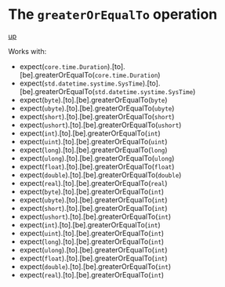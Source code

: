 # The `greaterOrEqualTo` operation

[up](../README.md)

Works with:
  - expect(`core.time.Duration`).[to].[be].greaterOrEqualTo(`core.time.Duration`)
  - expect(`std.datetime.systime.SysTime`).[to].[be].greaterOrEqualTo(`std.datetime.systime.SysTime`)
  - expect(`byte`).[to].[be].greaterOrEqualTo(`byte`)
  - expect(`ubyte`).[to].[be].greaterOrEqualTo(`ubyte`)
  - expect(`short`).[to].[be].greaterOrEqualTo(`short`)
  - expect(`ushort`).[to].[be].greaterOrEqualTo(`ushort`)
  - expect(`int`).[to].[be].greaterOrEqualTo(`int`)
  - expect(`uint`).[to].[be].greaterOrEqualTo(`uint`)
  - expect(`long`).[to].[be].greaterOrEqualTo(`long`)
  - expect(`ulong`).[to].[be].greaterOrEqualTo(`ulong`)
  - expect(`float`).[to].[be].greaterOrEqualTo(`float`)
  - expect(`double`).[to].[be].greaterOrEqualTo(`double`)
  - expect(`real`).[to].[be].greaterOrEqualTo(`real`)
  - expect(`byte`).[to].[be].greaterOrEqualTo(`int`)
  - expect(`ubyte`).[to].[be].greaterOrEqualTo(`int`)
  - expect(`short`).[to].[be].greaterOrEqualTo(`int`)
  - expect(`ushort`).[to].[be].greaterOrEqualTo(`int`)
  - expect(`int`).[to].[be].greaterOrEqualTo(`int`)
  - expect(`uint`).[to].[be].greaterOrEqualTo(`int`)
  - expect(`long`).[to].[be].greaterOrEqualTo(`int`)
  - expect(`ulong`).[to].[be].greaterOrEqualTo(`int`)
  - expect(`float`).[to].[be].greaterOrEqualTo(`int`)
  - expect(`double`).[to].[be].greaterOrEqualTo(`int`)
  - expect(`real`).[to].[be].greaterOrEqualTo(`int`)
